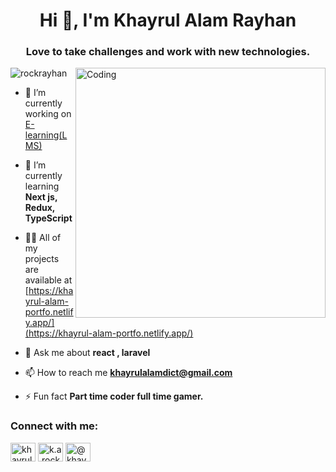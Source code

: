 <h1 align="center">Hi 👋, I'm Khayrul Alam Rayhan</h1>
<h3 align="center">Love to take challenges and work with new technologies.</h3>
<img align="right" alt="Coding" width="400" src="https://camo.githubusercontent.com/2366b34bb903c09617990fb5fff4622f3e941349e846ddb7e73df872a9d21233/68747470733a2f2f63646e2e6472696262626c652e636f6d2f75736572732f3733303730332f73637265656e73686f74732f363538313234332f6176656e746f2e676966">


<p align="left"> <img src="https://komarev.com/ghpvc/?username=rockrayhan&label=Profile%20views&color=0e75b6&style=flat" alt="rockrayhan" /> </p>

- 🔭 I’m currently working on [E-learning(LMS)](https://lms.wdpf55.xyz/)

- 🌱 I’m currently learning **Next js, Redux, TypeScript**

- 👨‍💻 All of my projects are available at [https://khayrul-alam-portfo.netlify.app/](https://khayrul-alam-portfo.netlify.app/)

- 💬 Ask me about **react , laravel**

- 📫 How to reach me **khayrulalamdict@gmail.com**

- ⚡ Fun fact **Part time coder full time gamer.**

<h3 align="left">Connect with me:</h3>
<p align="left">
<a href="https://linkedin.com/in/khayrul-alam" target="blank"><img align="center" src="https://raw.githubusercontent.com/rahuldkjain/github-profile-readme-generator/master/src/images/icons/Social/linked-in-alt.svg" alt="khayrul alam" height="30" width="40" /></a>
<a href="https://fb.com/k.a.rockrayhan" target="blank"><img align="center" src="https://raw.githubusercontent.com/rahuldkjain/github-profile-readme-generator/master/src/images/icons/Social/facebook.svg" alt="k.a.rockrayhan" height="30" width="40" /></a>
<a href="https://medium.com/@khayrulalamdict" target="blank"><img align="center" src="https://raw.githubusercontent.com/rahuldkjain/github-profile-readme-generator/master/src/images/icons/Social/medium.svg" alt="@khayrulalamdict" height="30" width="40" /></a>
</p>

